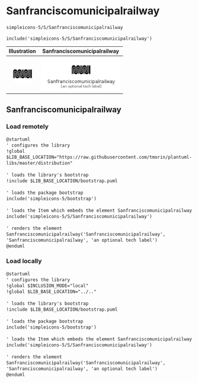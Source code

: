 # Sanfranciscomunicipalrailway


```text
simpleicons-5/S/Sanfranciscomunicipalrailway
```

```text
include('simpleicons-5/S/Sanfranciscomunicipalrailway')
```



| Illustration | Sanfranciscomunicipalrailway |
| :---: | :---: |
| ![illustration for Illustration](../../simpleicons-5/S/Sanfranciscomunicipalrailway.png) | ![illustration for Sanfranciscomunicipalrailway](../../simpleicons-5/S/Sanfranciscomunicipalrailway.Local.png) |




## Sanfranciscomunicipalrailway

### Load remotely
```plantuml
@startuml
' configures the library
!global $LIB_BASE_LOCATION="https://raw.githubusercontent.com/tmorin/plantuml-libs/master/distribution"

' loads the library's bootstrap
!include $LIB_BASE_LOCATION/bootstrap.puml

' loads the package bootstrap
include('simpleicons-5/bootstrap')

' loads the Item which embeds the element Sanfranciscomunicipalrailway
include('simpleicons-5/S/Sanfranciscomunicipalrailway')

' renders the element
Sanfranciscomunicipalrailway('Sanfranciscomunicipalrailway', 'Sanfranciscomunicipalrailway', 'an optional tech label')
@enduml
```

### Load locally
```plantuml
@startuml
' configures the library
!global $INCLUSION_MODE="local"
!global $LIB_BASE_LOCATION="../.."

' loads the library's bootstrap
!include $LIB_BASE_LOCATION/bootstrap.puml

' loads the package bootstrap
include('simpleicons-5/bootstrap')

' loads the Item which embeds the element Sanfranciscomunicipalrailway
include('simpleicons-5/S/Sanfranciscomunicipalrailway')

' renders the element
Sanfranciscomunicipalrailway('Sanfranciscomunicipalrailway', 'Sanfranciscomunicipalrailway', 'an optional tech label')
@enduml
```

